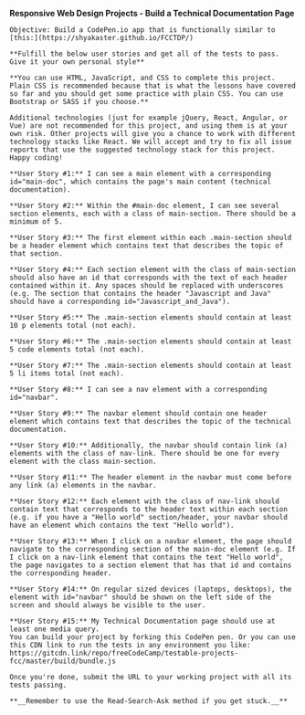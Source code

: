 **Responsive Web Design Projects - Build a Technical Documentation Page**

    Objective: Build a CodePen.io app that is functionally similar to [this:](https://shyakaster.github.io/FCCTDP/)

    **Fulfill the below user stories and get all of the tests to pass. Give it your own personal style**

    **You can use HTML, JavaScript, and CSS to complete this project. Plain CSS is recommended because that is what the lessons have covered so far and you should get some practice with plain CSS. You can use Bootstrap or SASS if you choose.**

    Additional technologies (just for example jQuery, React, Angular, or Vue) are not recommended for this project, and using them is at your own risk. Other projects will give you a chance to work with different technology stacks like React. We will accept and try to fix all issue reports that use the suggested technology stack for this project. Happy coding!

    **User Story #1:** I can see a main element with a corresponding id="main-doc", which contains the page's main content (technical documentation).

    **User Story #2:** Within the #main-doc element, I can see several section elements, each with a class of main-section. There should be a minimum of 5.

    **User Story #3:** The first element within each .main-section should be a header element which contains text that describes the topic of that section.

    **User Story #4:** Each section element with the class of main-section should also have an id that corresponds with the text of each header contained within it. Any spaces should be replaced with underscores (e.g. The section that contains the header "Javascript and Java" should have a corresponding id="Javascript_and_Java").

    **User Story #5:** The .main-section elements should contain at least 10 p elements total (not each).

    **User Story #6:** The .main-section elements should contain at least 5 code elements total (not each).

    **User Story #7:** The .main-section elements should contain at least 5 li items total (not each).

    **User Story #8:** I can see a nav element with a corresponding id="navbar".

    **User Story #9:** The navbar element should contain one header element which contains text that describes the topic of the technical documentation.

    **User Story #10:** Additionally, the navbar should contain link (a) elements with the class of nav-link. There should be one for every element with the class main-section.

    **User Story #11:** The header element in the navbar must come before any link (a) elements in the navbar.

    **User Story #12:** Each element with the class of nav-link should contain text that corresponds to the header text within each section (e.g. if you have a "Hello world" section/header, your navbar should have an element which contains the text "Hello world").

    **User Story #13:** When I click on a navbar element, the page should navigate to the corresponding section of the main-doc element (e.g. If I click on a nav-link element that contains the text "Hello world", the page navigates to a section element that has that id and contains the corresponding header.

    **User Story #14:** On regular sized devices (laptops, desktops), the element with id="navbar" should be shown on the left side of the screen and should always be visible to the user.

    **User Story #15:** My Technical Documentation page should use at least one media query.
    You can build your project by forking this CodePen pen. Or you can use this CDN link to run the tests in any environment you like: https://gitcdn.link/repo/freeCodeCamp/testable-projects-fcc/master/build/bundle.js

    Once you're done, submit the URL to your working project with all its tests passing.

    **__Remember to use the Read-Search-Ask method if you get stuck.__**

